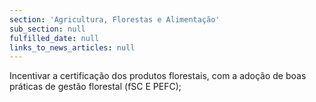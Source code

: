 ```yaml
---
section: 'Agricultura, Florestas e Alimentação'
sub_section: null
fulfilled_date: null
links_to_news_articles: null
---
```


Incentivar a certificação dos produtos florestais, com a adoção de boas práticas de gestão florestal (fSC E PEFC);
